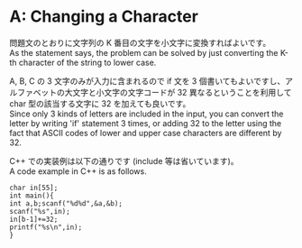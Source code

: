# A: Changing a Character
問題文のとおりに文字列の K 番目の文字を小文字に変換すればよいです。  
As the statement says, the problem can be solved by just converting the K-th character of the string to lower case.

A, B, C の 3 文字のみが入力に含まれるので if 文を 3 個書いてもよいですし、アルファベットの大文字と小文字の文字コードが 32 異なるということを利用して char 型の該当する文字に 32 を加えても良いです。  
Since only 3 kinds of letters are included in the input, you can convert the letter by writing 'if' statement 3 times, or adding 32 to the letter using the fact that ASCII codes of lower and upper case characters are different by 32.  

C++ での実装例は以下の通りです (include 等は省いています)。  
A code example in C++ is as follows.

```
char in[55];
int main(){
int a,b;scanf("%d%d",&a,&b);
scanf("%s",in);
in[b-1]+=32;
printf("%s\n",in);
}

```

